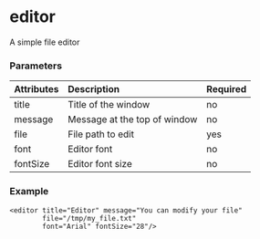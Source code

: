 # editor #

A simple file editor

### Parameters ###

|Attributes|Description|Required|
|:---------|:----------|:-------|
|title|Title of the window|no|
|message|Message at the top of window|no|
|file|File path to edit|yes|
|font|Editor font|no|
|fontSize|Editor font size|no|

### Example ###
```
<editor title="Editor" message="You can modify your file" 
        file="/tmp/my_file.txt" 
        font="Arial" fontSize="28"/>
```